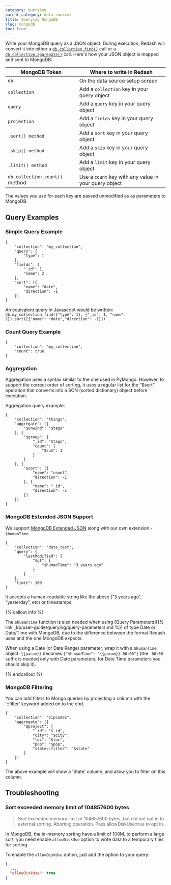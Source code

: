 ```yaml
---
category: querying
parent_category: data-sources
title: Querying MongoDB
slug: mongodb
toc: true
---
```


Write your MongoDB query as a JSON object. During execution, Redash will convert it into either a [`db.collection.find()`](https://docs.mongodb.com/manual/reference/method/db.collection.find/) call or a [`db.collection.aggregate()`](https://docs.mongodb.com/manual/reference/method/db.collection.aggregate/) call. Here's how your JSON object is mapped and sent to MongoDB:

| MongoDB Token                  | Where to write in Redash                              | 
|--------------------------------|-------------------------------------------------------| 
| `db`                           | On the data source setup screen                       | 
| `collection`                   | Add a `collection` key in your query object           | 
| `query`                        | Add a `query` key in your query object                | 
| `projection`                   | Add a `fields` key in your query object               | 
| `.sort() method`               | Add a `sort` key in your query object                 | 
| `.skip() method`               | Add a `skip` key in your query object                 | 
| `.limit() method`              | Add a `limit` key in your query object                | 
| `db.collection.count()` method | Use a `count` key with any value in your query object | 

The values you use for each key are passed unmodified as as parameters to MongoDB.

## Query Examples

### Simple Query Example


    {
    	"collection": "my_collection",
    	"query": {
    		"type": 1
    	},
    	"fields": {
    		"_id": 1,
    		"name": 2
    	},
    	"sort": [{
    		"name": "date",
    		"direction": -1
    	}]
    }
    

An equivalent query in Javascript would be written: `db.my_collection.find({"type": 1}, {"_id": 1, "name": 2}).sort([{"name": "date","direction": -1}])`


### Count Query Example

    
    
    {
    	"collection": "my_collection",
    	"count": true
    }
    

### Aggregation

Aggregation uses a syntax similar to the one used in PyMongo. However, to support the correct order of sorting, it uses a regular list for the “$sort” operation that converts into a SON (sorted dictionary) object before execution.

Aggregation query example:


    {
    	"collection": "things",
    	"aggregate": [{
    		"$unwind": "$tags"
    	}, {
    		"$group": {
    			"_id": "$tags",
    			"count": {
    				"$sum": 1
    			}
    		}
    	}, {
    		"$sort": [{
    			"name": "count",
    			"direction": -1
    		}, {
    			"name": "_id",
    			"direction": -1
    		}]
    	}]
    }


### MongoDB Extended JSON Support

We support  [MongoDB Extended JSON](https://docs.mongodb.com/manual/reference/mongodb-extended-json/) along with our own extension - `$humanTime`:

    {
    	"collection": "date_test",
    	"query": {
    		"lastModified": {
    			"$gt": {
    				"$humanTime": "3 years ago"
    			}
    		}
    	},
    	"limit": 100
    }
    

It accepts a human-readable string like the above (“3 years ago”, “yesterday”, etc) or timestamps.

{% callout info %}

The `$humanTime` function is also needed when using [Query Parameters]({% link _kb/user-guide/querying/query-parameters.md %}) of type Date or Date/Time with MongoDB, due to the difference between the format Redash uses and the one MongoDB expects. 

When using a Date (or Date Range) parameter, wrap it with a `$humanTime` object: `{{param}}` becomes `{"$humanTime": "{{param}} 00:00"}` (the ` 00:00` suffix is needed only with Date parameters, for Date Time parameters you should skip it).

{% endcallout %}

### MongoDB Filtering

You can add filters to Mongo queries by projecting a column with the
'::filter' keyword added on to the end.

    
    
    {
    	"collection": "zipcodes",
    	"aggregate": [{
    		"$project": {
    			"_id": "$_id",
    			"city": "$city",
    			"loc": "$loc",
    			"pop": "$pop",
    			"state::filter": "$state"
    		}
    	}]
    }
    

The above example will show a 'State' column, and allow you to filter on this
column.

## Troubleshooting

### Sort exceeded memory limit of 104857600 bytes

> Sort exceeded memory limit of 104857600 bytes, but did not opt in to external sorting. Aborting operation. Pass allowDiskUse:true to opt in.

In MongoDB, the in-memory sorting have a limit of 100M, to perform a large sort, you need enable `allowDiskUse` option to write data to a temporary files for sorting.

To enable the `allowDiskUse` option, just add the option to your query:

```json
{
  ...
  "allowDiskUse": true
}
```
